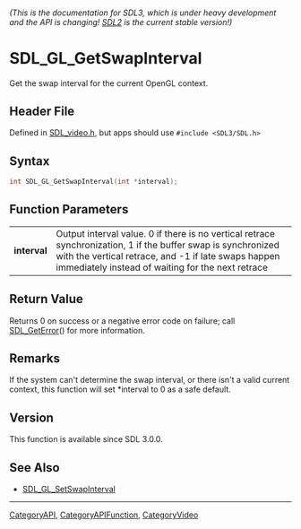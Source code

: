 ###### (This is the documentation for SDL3, which is under heavy development and the API is changing! [SDL2](https://wiki.libsdl.org/SDL2/) is the current stable version!)
# SDL_GL_GetSwapInterval

Get the swap interval for the current OpenGL context.

## Header File

Defined in [SDL_video.h](https://github.com/libsdl-org/SDL/blob/main/include/SDL3/SDL_video.h), but apps should use `#include <SDL3/SDL.h>`

## Syntax

```c
int SDL_GL_GetSwapInterval(int *interval);

```

## Function Parameters

|                  |                                                                                                                                                                                                                           |
| ---------------- | ------------------------------------------------------------------------------------------------------------------------------------------------------------------------------------------------------------------------- |
| **interval**     | Output interval value. 0 if there is no vertical retrace synchronization, 1 if the buffer swap is synchronized with the vertical retrace, and -1 if late swaps happen immediately instead of waiting for the next retrace |

## Return Value

Returns 0 on success or a negative error code on failure; call
[SDL_GetError](SDL_GetError)() for more information.

## Remarks

If the system can't determine the swap interval, or there isn't a valid
current context, this function will set *interval to 0 as a safe default.

## Version

This function is available since SDL 3.0.0.

## See Also

* [SDL_GL_SetSwapInterval](SDL_GL_SetSwapInterval)

----
[CategoryAPI](CategoryAPI), [CategoryAPIFunction](CategoryAPIFunction), [CategoryVideo](CategoryVideo)


